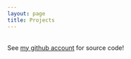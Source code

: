 ```yaml
---
layout: page
title: Projects
---
```


<script>
function httpGetAsync(theUrl, callback)
{
    var xmlHttp = new XMLHttpRequest();
    xmlHttp.onreadystatechange = function() {
        if (xmlHttp.readyState == 4 && xmlHttp.status == 200)
            callback(xmlHttp.responseText);
    }
    xmlHttp.open("GET", theUrl, true);
    xmlHttp.send(null);
}
url = "https://docs.google.com/spreadsheets/d/e/2PACX-1vSW89akFGUgrUjepjdT70ni6RCRhg0pfp6-r_oCRTssGM4yiPH5bz9C5InJwfORbENiKxwKGg8hRlIP/pub?output=csv";
httpGetAsync(url, function (text) {
    lines = text.split("\n");
    out = "";
    for (i in lines)
    {
        rtag = (i == 0) ? "thead" : "tr";
        ctag = (i == 0) ? "th" : "td";
        out += "<" + rtag + ">";
        items = lines[i].split(",");
        for (j in items)
        {
            if (items[j].startsWith("http"))
                item = "<a href=\"" + items[j] + "\">link</a>";
            else
                item = items[j];
            out += "<" + ctag + ">" + item + "</" + ctag + ">";
        }
        out += "</" + rtag + ">";
    }
    table = document.getElementById("projects-table");
    table.innerHTML = out;
});
</script>

<table id="projects-table"></table>

See [my github account](https://github.com/zpolygon95) for source code!

[1]: https://github.com/zpolygon95/ctf_writeups
[2]: https://github.com/zpolygon95/language-cpu12
